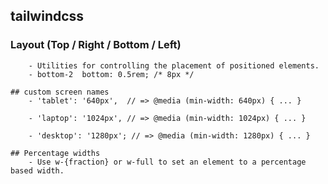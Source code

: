 ## tailwindcss
	
### Layout (Top / Right / Bottom / Left)
		- Utilities for controlling the placement of positioned elements.
		- bottom-2	bottom: 0.5rem; /* 8px */
		
	## custom screen names
		- 'tablet': '640px',  // => @media (min-width: 640px) { ... }

		- 'laptop': '1024px', // => @media (min-width: 1024px) { ... }

        - 'desktop': '1280px'; // => @media (min-width: 1280px) { ... }
		
	## Percentage widths
		- Use w-{fraction} or w-full to set an element to a percentage based width.
	